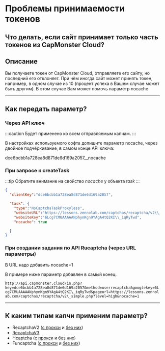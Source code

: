 ﻿---
sidebar_position: 7
---
# Проблемы принимаемости токенов

## Что делать, если сайт принимает только часть токенов из CapMonster Cloud?

## **Описание**

Вы получаете токен от CapMonster Cloud, отправляете его сайту, но последний его отклоняет. При чём иногда сайт может принять токен, например, в одном случае из 10 (процент успеха в Вашем случае может быть другим).
В этом случае Вам может помочь параметр nocache

---

## **Как передать параметр?**

### **Через API ключ**

:::caution
Будет применено ко всем отправляемым капчам.
:::

В настройках используемого софта допишите параметр nocache, через двойное подчёркивание, в самом конце API ключа:

dce6bcbb1a728ea8d871de6d169a2057\_\_nocache

### **При запросе к createTask**

:::tip
Обратите внимание на свойство *nocache* у объекта *task*
:::

```json
{
  "clientKey":"dce6bcbb1a728ea8d871de6d169a2057",

  "task": {
    "type":"NoCaptchaTaskProxyless",
    "websiteURL":"https://lessons.zennolab.com/captchas/recaptcha/v2\\_simple.php?level=high",
    "websiteKey":"6Lcg7CMUAAAAANphynKgn9YAgA4tQ2KI\\_iqRyTwd",
    "nocache": true

  }
}
```

### **При создании задания по API Rucaptcha (через URL параметры)**

В URL надо добавить nocache=1

В примере ниже параметр добавлен в самый конец.

`http://api.capmonster.cloud/in.php?key=dce6bcbb1a728ea8d871de6d169a2057&method=userrecaptcha&googlekey=6Lcg7CMUAAAAANphynKgn9YAgA4tQ2KI\_iqRyTwd&pageurl=https://lessons.zennolab.com/captchas/recaptcha/v2\_simple.php?level=high&nocache=1`

---

## **К каким типам капчи применим параметр?**

- RecaptchaV2 ([с прокси](https://zennolab.atlassian.net/wiki/spaces/APIS/pages/680460291/NoCaptchaTask+Google) и [без них](https://zennolab.atlassian.net/wiki/spaces/APIS/pages/240648206/NoCaptchaTaskProxyless+Google))
- [RecaptchaV3](https://zennolab.atlassian.net/wiki/spaces/APIS/pages/566493185/RecaptchaV3TaskProxyless+Google+3)
- Hcaptcha ([с прокси](https://zennolab.atlassian.net/wiki/spaces/APIS/pages/1203601411/HCaptchaTask+hCaptcha) и [без них](https://zennolab.atlassian.net/wiki/spaces/APIS/pages/1203273729/HCaptchaTaskProxyless+hCaptcha))
- Funcaptcha ([с прокси](https://zennolab.atlassian.net/wiki/spaces/APIS/pages/725319857/FunCaptchaTask+FunCaptcha) и [без них](https://zennolab.atlassian.net/wiki/spaces/APIS/pages/636813317/FunCaptchaTaskProxyless+FunCaptcha))
